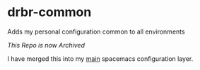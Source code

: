 drbr-common
==============

Adds my personal configuration common to all environments

*This Repo is now Archived*

I have merged this into my [main](https://github.com/gderber/drbr) spacemacs configuration layer.
